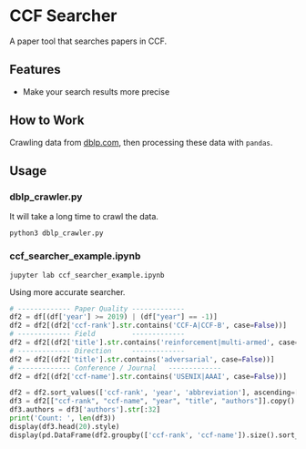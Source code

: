 
# CCF Searcher

A paper tool that searches papers in CCF.

## Features

* Make your search results more precise

## How to Work

Crawling data from [dblp.com](https://dblp.uni-trier.de/), then processing these data with `pandas`.

## Usage

### dblp_crawler.py

It will take a long time to crawl the data.

```shell
python3 dblp_crawler.py
```

### ccf_searcher_example.ipynb

```shell
jupyter lab ccf_searcher_example.ipynb
```

Using more accurate searcher.

```python
# ------------- Paper Quality -------------
df2 = df[(df['year'] >= 2019) | (df["year"] == -1)]
df2 = df2[(df2['ccf-rank'].str.contains('CCF-A|CCF-B', case=False))]
# ------------- Field         -------------
df2 = df2[(df2['title'].str.contains('reinforcement|multi-armed', case=False))]
# ------------- Direction     -------------
df2 = df2[(df2['title'].str.contains('adversarial', case=False))]
# ------------- Conference / Journal   -------------
df2 = df2[(df2['ccf-name'].str.contains('USENIX|AAAI', case=False))]

df2 = df2.sort_values(['ccf-rank', 'year', 'abbreviation'], ascending=[True, False, False])
df3 = df2[["ccf-rank", "ccf-name", "year", "title", "authors"]].copy() # Show
df3.authors = df3['authors'].str[:32]
print('Count: ', len(df3))
display(df3.head(20).style)
display(pd.DataFrame(df2.groupby(['ccf-rank', 'ccf-name']).size().sort_values(ascending=False)).style)
```
